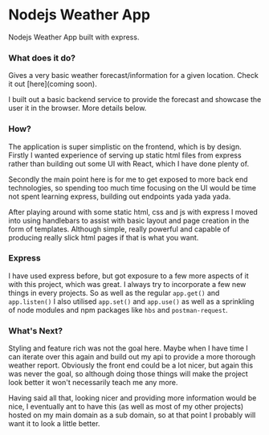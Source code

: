 # Nodejs Weather App

Nodejs Weather App built with express.

### What does it do?

Gives a very basic weather forecast/information for a given location. Check it out [here](coming soon).

I built out a basic backend service to provide the forecast and showcase the user it in the browser. More details below.

### How?

The application is super simplistic on the frontend, which is by design. Firstly I wanted experience of serving up static html files from express rather than building out some UI with React, which I have done plenty of.

Secondly the main point here is for me to get exposed to more back end technologies, so spending too much time focusing on the UI would be time not spent learning express, building out endpoints yada yada yada.

After playing around with some static html, css and js with express I moved into using handlebars to assist with basic layout and page creation in the form of templates. Although simple, really powerful and capable of producing really slick html pages if that is what you want.

### Express

I have used express before, but got exposure to a few more aspects of it with this project, which was great. I always try to incorporate a few new things in every projects. So as well as the regular `app.get()` and `app.listen()` I also utilised `app.set()` and `app.use()` as well as a sprinkling of node modules and npm packages like `hbs` and `postman-request`.

### What's Next?

Styling and feature rich was not the goal here. Maybe when I have time I can iterate over this again and build out my api to provide a more thorough weather report. Obviously the front end could be a lot nicer, but again this was never the goal, so although doing those things will make the project look better it won't necessarily teach me any more.

Having said all that, looking nicer and providing more information would be nice, I eventually ant to have this (as well as most of my other projects) hosted on my main domain as a sub domain, so at that point I probably will want it to look a little better.
